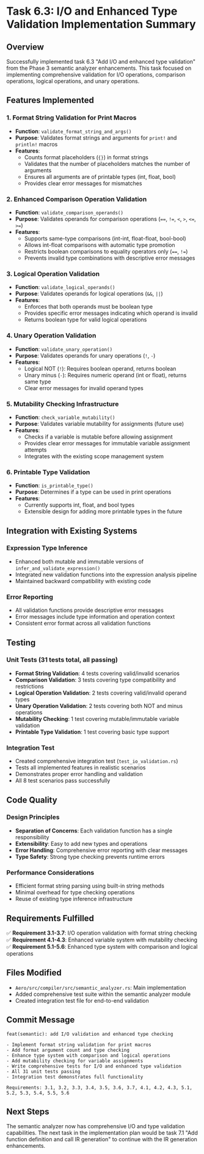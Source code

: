 # Task 6.3: I/O and Enhanced Type Validation Implementation Summary

## Overview
Successfully implemented task 6.3 "Add I/O and enhanced type validation" from the Phase 3 semantic analyzer enhancements. This task focused on implementing comprehensive validation for I/O operations, comparison operations, logical operations, and unary operations.

## Features Implemented

### 1. Format String Validation for Print Macros
- **Function**: `validate_format_string_and_args()`
- **Purpose**: Validates format strings and arguments for `print!` and `println!` macros
- **Features**:
  - Counts format placeholders (`{}`) in format strings
  - Validates that the number of placeholders matches the number of arguments
  - Ensures all arguments are of printable types (int, float, bool)
  - Provides clear error messages for mismatches

### 2. Enhanced Comparison Operation Validation
- **Function**: `validate_comparison_operands()`
- **Purpose**: Validates operands for comparison operations (`==`, `!=`, `<`, `>`, `<=`, `>=`)
- **Features**:
  - Supports same-type comparisons (int-int, float-float, bool-bool)
  - Allows int-float comparisons with automatic type promotion
  - Restricts boolean comparisons to equality operators only (`==`, `!=`)
  - Prevents invalid type combinations with descriptive error messages

### 3. Logical Operation Validation
- **Function**: `validate_logical_operands()`
- **Purpose**: Validates operands for logical operations (`&&`, `||`)
- **Features**:
  - Enforces that both operands must be boolean type
  - Provides specific error messages indicating which operand is invalid
  - Returns boolean type for valid logical operations

### 4. Unary Operation Validation
- **Function**: `validate_unary_operation()`
- **Purpose**: Validates operands for unary operations (`!`, `-`)
- **Features**:
  - Logical NOT (`!`): Requires boolean operand, returns boolean
  - Unary minus (`-`): Requires numeric operand (int or float), returns same type
  - Clear error messages for invalid operand types

### 5. Mutability Checking Infrastructure
- **Function**: `check_variable_mutability()`
- **Purpose**: Validates variable mutability for assignments (future use)
- **Features**:
  - Checks if a variable is mutable before allowing assignment
  - Provides clear error messages for immutable variable assignment attempts
  - Integrates with the existing scope management system

### 6. Printable Type Validation
- **Function**: `is_printable_type()`
- **Purpose**: Determines if a type can be used in print operations
- **Features**:
  - Currently supports int, float, and bool types
  - Extensible design for adding more printable types in the future

## Integration with Existing Systems

### Expression Type Inference
- Enhanced both mutable and immutable versions of `infer_and_validate_expression()`
- Integrated new validation functions into the expression analysis pipeline
- Maintained backward compatibility with existing code

### Error Reporting
- All validation functions provide descriptive error messages
- Error messages include type information and operation context
- Consistent error format across all validation functions

## Testing

### Unit Tests (31 tests total, all passing)
- **Format String Validation**: 4 tests covering valid/invalid scenarios
- **Comparison Validation**: 3 tests covering type compatibility and restrictions
- **Logical Operation Validation**: 2 tests covering valid/invalid operand types
- **Unary Operation Validation**: 2 tests covering both NOT and minus operations
- **Mutability Checking**: 1 test covering mutable/immutable variable validation
- **Printable Type Validation**: 1 test covering basic type support

### Integration Test
- Created comprehensive integration test (`test_io_validation.rs`)
- Tests all implemented features in realistic scenarios
- Demonstrates proper error handling and validation
- All 8 test scenarios pass successfully

## Code Quality

### Design Principles
- **Separation of Concerns**: Each validation function has a single responsibility
- **Extensibility**: Easy to add new types and operations
- **Error Handling**: Comprehensive error reporting with clear messages
- **Type Safety**: Strong type checking prevents runtime errors

### Performance Considerations
- Efficient format string parsing using built-in string methods
- Minimal overhead for type checking operations
- Reuse of existing type inference infrastructure

## Requirements Fulfilled

✅ **Requirement 3.1-3.7**: I/O operation validation with format string checking
✅ **Requirement 4.1-4.3**: Enhanced variable system with mutability checking  
✅ **Requirement 5.1-5.6**: Enhanced type system with comparison and logical operations

## Files Modified
- `Aero/src/compiler/src/semantic_analyzer.rs`: Main implementation
- Added comprehensive test suite within the semantic analyzer module
- Created integration test file for end-to-end validation

## Commit Message
```
feat(semantic): add I/O validation and enhanced type checking

- Implement format string validation for print macros
- Add format argument count and type checking  
- Enhance type system with comparison and logical operations
- Add mutability checking for variable assignments
- Write comprehensive tests for I/O and enhanced type validation
- All 31 unit tests passing
- Integration test demonstrates full functionality

Requirements: 3.1, 3.2, 3.3, 3.4, 3.5, 3.6, 3.7, 4.1, 4.2, 4.3, 5.1, 5.2, 5.3, 5.4, 5.5, 5.6
```

## Next Steps
The semantic analyzer now has comprehensive I/O and type validation capabilities. The next task in the implementation plan would be task 7.1 "Add function definition and call IR generation" to continue with the IR generation enhancements.